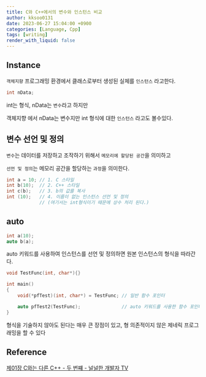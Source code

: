 ```yaml
---
title: C와 C++에서의 변수와 인스턴스 비교
author: kksoo0131
date: 2023-06-27 15:04:00 +0900
categories: [Language, Cpp]
tags: [writing]
render_with_liquid: false
---
```


## Instance
`객체지향` 프로그래밍 환경에서 클래스로부터 생성된 실체를 `인스턴스` 라고한다.

```cpp
int nData;
```
int는 형식, nData는 `변수`라고 하지만

객체지향 에서 nData는 변수지만 int 형식에 대한 `인스턴스` 라고도 볼수있다.


## 변수 선언 및 정의
`변수`는 데이터를 저장하고 조작하기 위해서 `메모리에 할당된 공간`을 의미하고

`선언 및 정의`는 메모리 공간을 할당하는 `과정`을 의미한다.

```cpp
int a = 10; // 1. C 스타일
int b(10);  // 2. C++ 스타일
int c(b);   // 3. b의 값를 복사
int (10);   // 4. 이름이 없는 인스턴스 선언 및 정의 
            // (여기서는 int형식이기 때문에 상수 처리 된다.)
```

## auto
```cpp
int a(10);
auto b(a);
```
auto 키워드를 사용하여 인스턴스를 선언 및 정의하면 원본 인스턴스의 형식을 따라간다.

```cpp
void TestFunc(int, char*){}

int main()
{
    void(*pfTest)(int, char*) = TestFunc; // 일반 함수 포인터

    auto pfTest2(TestFunc);               // auto 키워드를 사용한 함수 포인터
}
```
형식을 기술하지 않아도 된다는 매우 큰 장점이 있고, 형 의존적이지 않은 제네릭 프로그래밍을 할 수 있다

## Reference
[제01장 C와는 다른 C++ - 두 번쨰 - 널널한 개발자 TV](https://www.youtube.com/watch?v=kq6b5zBkQ28)
